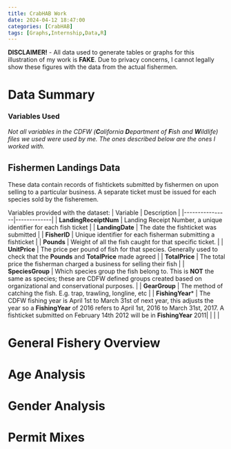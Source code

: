 ```yaml
---
title: CrabHAB Work
date: 2024-04-12 18:47:00
categories: [CrabHAB]
tags: [Graphs,Internship,Data,R]
---
```


**DISCLAIMER!** - All data used to generate tables or graphs for this illustration of my work is **FAKE**. Due to privacy concerns, I cannot legally show these figures with the data from the actual fishermen.


# Data Summary
### Variables Used
*Not all variables in the CDFW (**C**alifornia **D**epartment of **F**ish and **W**ildlife) files we used were used by me. The ones described below are the ones I worked with.*
## Fishermen Landings Data
These data contain records of fishtickets submitted by fishermen on upon selling to a particular business. A separate ticket must be issued for each species sold by the fisheremen.


Variables provided with the dataset:
| Variable | Description |
|----------------|-------------|
| **LandingReceiptNum** | Landing Receipt Number, a unique identifier for each fish ticket |
| **LandingDate** | The date the fishticket was submitted |
| **FisherID** | Unique identifier for each fisherman submitting a fishticket |
| **Pounds** | Weight of all the fish caught for that specific ticket. |
| **UnitPrice** | The price per pound of fish for that species. Generally used to check that the **Pounds** and **TotalPrice** made agreed |
| **TotalPrice** | The total price the fisherman charged a business for selling their fish |
| **SpeciesGroup** | Which species group the fish belong to. This is **NOT** the same as species; these are CDFW defined groups created based on organizational and conservational purposes. |
| **GearGroup** | The method of catching the fish. E.g. trap, trawling, longline, etc |
| **FishingYear**\* | The CDFW fishing year is April 1st to March 31st of next year, this adjusts the year so a **FishingYear** of 2016 refers to April 1st, 2016 to March 31st, 2017. A fishticket submitted on February 14th 2012 will be in **FishingYear** 2011|
|  |  |

# General Fishery Overview


# Age Analysis
# Gender Analysis 
# Permit Mixes 